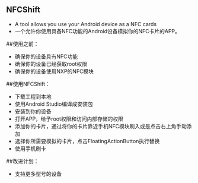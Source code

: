## NFCShift
* A tool allows you use your Android device as a NFC cards
* 一个允许你使用具备NFC功能的Android设备模拟你的NFC卡片的APP。

##使用之前：
* 确保你的设备具有NFC功能
* 确保你的设备已经获取root权限
* 确保你的设备使用NXP的NFC模块

##使用NFCShift：
* 下载工程到本地
* 使用Android Studio编译成安装包
* 安装到你的设备
* 打开APP，给予root权限和访问内部存储的权限
* 添加你的卡片，通过将你的卡片靠近手机NFC模块刷入或是点击右上角手动添加
* 选择你所需要模拟的卡片，点击FloatingActionButton执行替换
* 使用手机刷卡

##改进计划：
* 支持更多型号的设备
